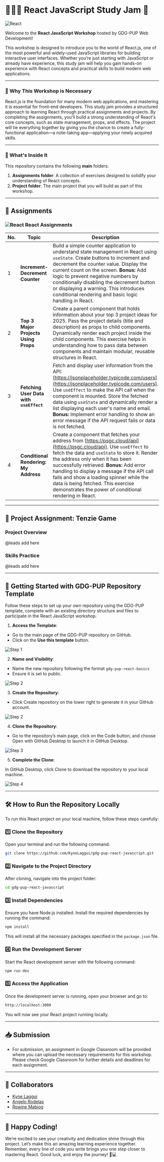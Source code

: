 # 🧑🏻‍💻 React JavaScript Study Jam 🚀

![React](https://img.shields.io/badge/React-61DAFB?style=for-the-badge&logo=react&logoColor=white)

Welcome to the **React JavaScript Workshop** hosted by GDG-PUP Web Development!

This workshop is designed to introduce you to the world of React.js, one of the most powerful and widely-used JavaScript libraries for building interactive user interfaces. Whether you’re just starting with JavaScript or already have experience, this study jam will help you gain hands-on experience with React concepts and practical skills to build modern web applications.

---

### 🚀 Why This Workshop is Necessary

React.js is the foundation for many modern web applications, and mastering it is essential for front-end developers. This study jam provides a structured approach to learning React through practical assignments and projects. By completing the assignments, you'll build a strong understanding of React's core concepts, such as state management, props, and effects. The project will tie everything together by giving you the chance to create a fully-functional application—a note-taking app—applying your newly acquired skills.

---

### 👀 What's Inside It

This repository contains the following **main** folders:

1. **Assignments folder**: A collection of exercises designed to solidify your understanding of React concepts.
2. **Project folder**: The main project that you will build as part of this workshop.

---

## 📅 Assignments

### ![React](https://img.shields.io/badge/React-61DAFB?style=for-the-badge&logo=react&logoColor=white) React Assignments

| No. | Topic                                   | Description                                                                                                                                                                                                                                                                                                                                                                                                                                     |
| --- | --------------------------------------- | ----------------------------------------------------------------------------------------------------------------------------------------------------------------------------------------------------------------------------------------------------------------------------------------------------------------------------------------------------------------------------------------------------------------------------------------------- |
| 1   | **Increment-Decrement Counter**         | Build a simple counter application to understand state management in React using `useState`. Create buttons to increment and decrement the counter value. Display the current count on the screen. **Bonus:** Add logic to prevent negative numbers by conditionally disabling the decrement button or displaying a warning. This introduces conditional rendering and basic logic handling in React.                                           |
| 2   | **Top 3 Major Projects Using Props**    | Create a parent component that holds information about your top 3 project ideas for 2025. Pass the project details (title and description) as props to child components. Dynamically render each project inside the child components. This exercise helps in understanding how to pass data between components and maintain modular, reusable structures in React.                                                                              |
| 3   | **Fetching User Data with `useEffect`** | Fetch and display user information from the API: [https://jsonplaceholder.typicode.com/users](https://jsonplaceholder.typicode.com/users). Use `useEffect` to make the API call when the component is mounted. Store the fetched data using `useState` and dynamically render a list displaying each user's name and email. **Bonus:** Implement error handling to show an error message if the API request fails or data is not fetched.       |
| 4   | **Conditional Rendering: My Address**   | Create a component that fetches your address from [https://psgc.cloud/api](https://psgc.cloud/api). Use `useEffect` to fetch the data and `useState` to store it. Render the address only when it has been successfully retrieved. **Bonus:** Add error handling to display a message if the API call fails and show a loading spinner while the data is being fetched. This exercise demonstrates the power of conditional rendering in React. |

---

## 🚀 Project Assignment: Tenzie Game

### Project Overview

@leads add here

### Skills Practice

@leads add here

---

## 🌟 Getting Started with GDG-PUP Repository Template

Follow these steps to set up your own repository using the GDG-PUP template, complete with an existing directory structure and files to participate in the React JavaScript workshop.

1. **Access the Template**:

- Go to the main page of the GDG-PUP repository on GitHub.
- Click on the **Use this template** button.

![Step 1](./Assets/Images/Setup/1.png)

2. **Name and Visibility**:

- Name the new repository following the format `gdg-pup-react-basics`
- Ensure it is set to public.

![Step 2](./Assets/Images/Setup/2.png)

3. **Create the Repository**:

- Click Create repository on the lower right to generate it in your GitHub account.

![Step 2](./Assets/Images/Setup/3.png)

4. **Clone the Repository**:

- Go to the repository’s main page, click on the Code button, and choose Open with GitHub Desktop to launch it in GitHub Desktop.

![Step 3](./Assets/Images/Setup/4.png)

5. **Complete the Clone**:

In GitHub Desktop, click Clone to download the repository to your local machine.

![Step 4](./Assets/Images/Setup/5.png)

---

## 🛠 How to Run the Repository Locally

To run this React project on your local machine, follow these steps carefully:

### 1️⃣ **Clone the Repository**

Open your terminal and run the following command:

```bash
git clone https://github.com/KyneLaggui/gdg-pup-react-javascript.git
```

### 2️⃣ **Navigate to the Project Directory**

After cloning, navigate into the project folder:

```bash
cd gdg-pup-react-javascript
```

### 3️⃣ **Install Dependencies**

Ensure you have Node.js installed. Install the required dependencies by running the command:

```bash
npm install
```

This will install all the necessary packages specified in the `package.json` file.

### 4️⃣ **Run the Development Server**

Start the React development server with the following command:

```bash
npm run dev
```

### 5️⃣ **Access the Application**

Once the development server is running, open your browser and go to:

```bash
http://localhost:3000
```

You will now see your React project running locally.

---

## 📥 Submission

- For submission, an assignment in Google Classroom will be provided where you can upload the necessary requirements for this workshop. Please check Google Classroom for further details and deadlines for each assignment.

---

## 👥 Collaborators

- [Kyne Laggui](https://github.com/KyneLaggui)
- [Angelo Rodelas](https://github.com/Gelatino03083)
- [Rowine Mabiog](https://github.com/Rowine)

---

## 🎉 Happy Coding!

We’re excited to see your creativity and dedication shine through this project. Let’s make this an amazing learning experience together. Remember, every line of code you write brings you one step closer to mastering React. Good luck, and enjoy the journey! 🚀💻
